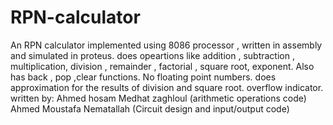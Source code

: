 # RPN-calculator
An RPN calculator implemented using 8086 processor , written in assembly and simulated in proteus.
does opeartions like addition , subtraction , multiplication, division , remainder , factorial , square root, exponent.
Also has back , pop ,clear functions.
No floating point numbers.
does approximation for the results of division and square root.
overflow indicator.
written by:
Ahmed hosam Medhat zaghloul (arithmetic operations code)
Ahmed Moustafa Nematallah (Circuit design and input/output code)
